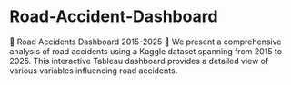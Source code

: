 # Road-Accident-Dashboard
🚗 Road Accidents Dashboard 2015-2025 🚗  We present a comprehensive analysis of road accidents using a Kaggle dataset spanning from 2015 to 2025. This interactive Tableau dashboard provides a detailed view of various variables influencing road accidents.
